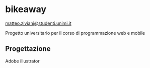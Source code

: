 # bikeaway
matteo.ziviani@studenti.unimi.it

Progetto universitario per il corso di programmazione web e mobile

## Progettazione 
Adobe illustrator

